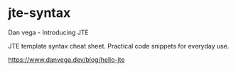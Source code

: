 # jte-syntax

Dan vega - Introducing JTE

JTE template syntax cheat sheet. Practical code snippets for everyday use.

https://www.danvega.dev/blog/hello-jte
